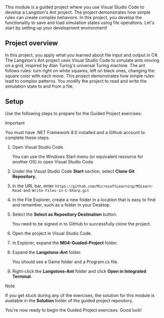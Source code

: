 This module is a guided project where you use Visual Studio Code to develop a Langston's Ant project. The project demonstrates how simple rules can create complex behaviors. In this project, you develop the functionality to save and load simulation states using file operations. Let's start by setting up your development environment!

## Project overview

 In this project, you apply what you learned about file input and output in C#. The Langston's Ant project uses Visual Studio Code to simulate ants moving on a grid, inspired by Alan Turing's universal Turing machine. The ant follows rules: turn right on white squares, left on black ones, changing the square color with each move. This project demonstrates how simple rules lead to complex patterns. You modify the project to read and write the simulation state to and from a file.

## Setup

Use the following steps to prepare for the Guided Project exercises:

> [!IMPORTANT]
> You must have .NET Framework 8.0 installed and a Github account to complete these steps.

1. Open Visual Studio Code.

    You can use the Windows Start menu (or equivalent resource for another OS) to open Visual Studio Code.

2. Under the Visual Studio Code **Start** section, select **Clone Git Repository**.

3. In the URL bar, enter `https://github.com/MicrosoftLearning/MSLearn-Read-and-Write-Files-in-C-Sharp.git`

4. In the File Explorer, create a new folder in a location that is easy to find and remember, such as a folder in your Desktop.

5. Select the **Select as Repository Destination** button.

    You need to be signed in to GitHub to successfully clone the project.

6. Open the project in Visual Studio Code.

7. In Explorer, expand the **M04-Guided-Project** folder.

8. Expand the **Langstons-Ant** folder.

    You should see a Game folder and a Program.cs file.

9. Right-click the **Langstons-Ant** folder and click **Open in Integrated Terminal**.

> [!NOTE] 
> If you get stuck during any of the exercises, the solution for this module is available in the **Solution** folder of the guided project repository.

You're now ready to begin the Guided Project exercises. Good luck!
